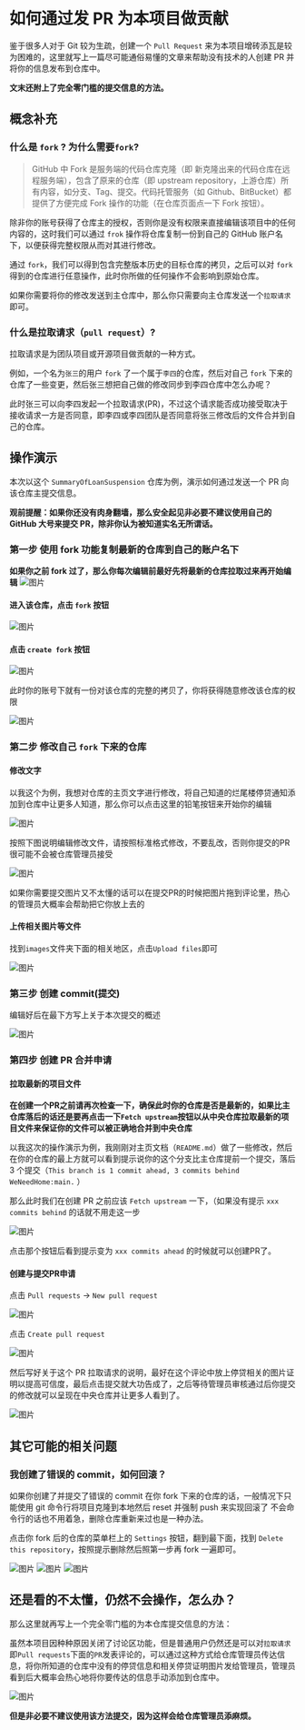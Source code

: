 # 如何通过发 PR 为本项目做贡献

鉴于很多人对于 Git 较为生疏，创建一个 `Pull Request` 来为本项目增砖添瓦是较为困难的，这里就写上一篇尽可能通俗易懂的文章来帮助没有技术的人创建 PR 并将你的信息发布到仓库中。

**文末还附上了完全零门槛的提交信息的方法。**

## 概念补充

### 什么是 `fork` ? 为什么需要`fork`?

> GitHub 中 Fork 是服务端的代码仓库克隆（即 新克隆出来的代码仓库在远程服务端），包含了原来的仓库（即 upstream repository，上游仓库）所有内容，如分支、Tag、提交。代码托管服务（如 Github、BitBucket）都提供了方便完成 Fork 操作的功能（在仓库页面点一下 Fork 按钮）。

除非你的账号获得了仓库主的授权，否则你是没有权限来直接编辑该项目中的任何内容的，这时我们可以通过 `frok` 操作将仓库复制一份到自己的 GitHub 账户名下，以便获得完整权限从而对其进行修改。

通过 `fork`，我们可以得到包含完整版本历史的目标仓库的拷贝，之后可以对 `fork` 得到的仓库进行任意操作，此时你所做的任何操作不会影响到原始仓库。

如果你需要将你的修改发送到主仓库中，那么你只需要向主仓库发送一个`拉取请求`即可。

### 什么是拉取请求（`pull request`）?

拉取请求是为团队项目或开源项目做贡献的一种方式。

例如，一个名为`张三`的用户 `fork` 了一个属于`李四`的仓库，然后对自己 `fork` 下来的仓库了一些变更，然后张三想把自己做的修改同步到李四仓库中怎么办呢？

此时张三可以向李四发起一个拉取请求(PR)，不过这个请求能否成功接受取决于接收请求一方是否同意，即李四或李四团队是否同意将张三修改后的文件合并到自己的仓库。

## 操作演示

本次以这个 `SummaryOfLoanSuspension` 仓库为例，演示如何通过发送一个 PR 向该仓库主提交信息。

**观前提醒：如果你还没有肉身翻墙，那么安全起见非必要不建议使用自己的 GitHub 大号来提交 PR，除非你认为被知道实名无所谓话。**

### 第一步 使用 fork 功能复制最新的仓库到自己的账户名下

**如果你之前 fork 过了，那么你每次编辑前最好先将最新的仓库拉取过来再开始编辑**
![图片](https://user-images.githubusercontent.com/108816528/179343700-25c6c1ad-4e17-4043-8d70-f61908325bce.png)

#### 进入该仓库，点击 `fork` 按钮

![图片](https://user-images.githubusercontent.com/108816528/179340181-eb447afe-2e00-43f7-b634-e5ca8cf46699.png)

#### 点击 `create fork` 按钮

![图片](https://user-images.githubusercontent.com/108816528/179340194-e1933546-7166-484d-bcc4-753a4bf5390f.png)

此时你的账号下就有一份对该仓库的完整的拷贝了，你将获得随意修改该仓库的权限

![图片](https://user-images.githubusercontent.com/108816528/179340226-c9c75602-9559-4fa1-81aa-49af9df6773a.png)

### 第二步 修改自己 `fork` 下来的仓库

#### 修改文字

以我这个为例，我想对仓库的主页文字进行修改，将自己知道的烂尾楼停贷通知添加到仓库中让更多人知道，那么你可以点击这里的铅笔按钮来开始你的编辑

![图片](https://user-images.githubusercontent.com/108816528/179340382-b60174bb-f4c1-46d9-9b12-f747465e1573.png)

按照下图说明编辑修改文件，请按照标准格式修改，不要乱改，否则你提交的PR很可能不会被仓库管理员接受

![图片](https://user-images.githubusercontent.com/108816528/179340979-7cc36aac-83d2-49cd-ba0e-6ffaf60a5fb8.png)

如果你需要提交图片又不太懂的话可以在提交PR的时候把图片拖到评论里，热心的管理员大概率会帮助把它你放上去的

#### 上传相关图片等文件

找到`images`文件夹下面的相关地区，点击`Upload files`即可

![图片](https://user-images.githubusercontent.com/108816528/179375562-3fc70969-a656-4db2-915a-a10af0316ffc.png)

### 第三步 创建 commit(提交)

编辑好后在最下方写上关于本次提交的概述

![图片](https://user-images.githubusercontent.com/108816528/179344029-9485ead1-9972-47f2-9ec8-14add58f88ea.png)

### 第四步 创建 PR 合并申请

#### 拉取最新的项目文件

**在创建一个PR之前请再次检查一下，确保此时你的仓库是否是最新的，如果比主仓库落后的话还是要再点击一下`Fetch upstream`按钮以从中央仓库拉取最新的项目文件来保证你的文件可以被正确地合并到中央仓库**

以我这次的操作演示为例，我刚刚对主页文档（`README.md`）做了一些修改，然后在你的仓库的最上方就可以看到提示说你的这个分支比主仓库提前一个提交，落后 3 个提交（`This branch is 1 commit ahead, 3 commits behind WeNeedHome:main.` ）

那么此时我们在创建 PR 之前应该 `Fetch upstream` 一下，（如果没有提示 `xxx commits behind` 的话就不用走这一步

![图片](https://user-images.githubusercontent.com/108816528/179344472-f3c6e0fb-2ca0-4acc-8ca4-ef4c8947daf5.png)

点击那个按钮后看到提示变为 `xxx commits ahead` 的时候就可以创建PR了。

#### 创建与提交PR申请

点击 `Pull requests` -> `New pull request`

![图片](https://user-images.githubusercontent.com/108816528/179344561-2d84c855-1a54-424a-9ba7-bf4f1d1bd9db.png)

点击 `Create pull request`

![图片](https://user-images.githubusercontent.com/108816528/179344578-9d1424e2-4283-4d0c-bd6d-63f9d01739bc.png)

然后写好关于这个 PR 拉取请求的说明，最好在这个评论中放上停贷相关的图片证明以提高可信度，最后点击提交就大功告成了，之后等待管理员审核通过后你提交的修改就可以呈现在中央仓库并让更多人看到了。

![图片](https://user-images.githubusercontent.com/108816528/179375623-fe3e909e-a3ea-4852-89f9-ecc55c1efe03.png)

## 其它可能的相关问题

### 我创建了错误的 commit，如何回滚？

如果你创建了并提交了错误的 commit 在你 fork 下来的仓库的话，一般情况下只能使用 git 命令行将项目克隆到本地然后 reset 并强制 push 来实现回滚了
不会命令行的话也不用着急，删除仓库重新来过也是一种办法。

点击你 fork 后的仓库的菜单栏上的 `Settings` 按钮，翻到最下面，找到 `Delete this repository`，按照提示删除然后照第一步再 fork 一遍即可。

![图片](https://user-images.githubusercontent.com/108816528/179344969-dce03117-f446-419c-9269-2342a854ccce.png)
![图片](https://user-images.githubusercontent.com/108816528/179344974-a361d9a1-3547-41e0-8dcd-daed3d72441d.png)
![图片](https://user-images.githubusercontent.com/108816528/179345019-0da503c7-4775-4478-89c0-7f0367f3514c.png)

## 还是看的不太懂，仍然不会操作，怎么办？

那么这里就再写上一个完全零门槛的为本仓库提交信息的方法：

虽然本项目因种种原因关闭了讨论区功能，但是普通用户仍然还是可以对`拉取请求`即`Pull requests`下面的`PR`发表评论的，可以通过这种方式给仓库管理员传达信息，将你所知道的仓库中没有的停贷信息和相关停贷证明图片发给管理员，管理员看到后大概率会热心地将你要传达的信息手动添加到仓库中。

![图片](https://user-images.githubusercontent.com/108816528/179375525-2d3144e0-46e1-4b06-a307-466159abfc2b.png)

**但是非必要不建议使用该方法提交，因为这样会给仓库管理员添麻烦。**

